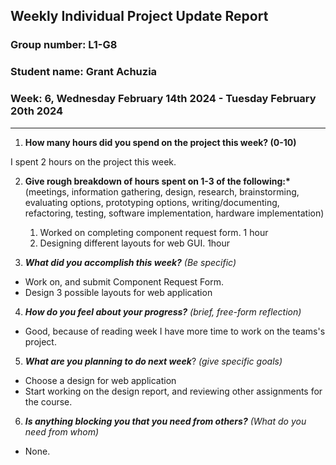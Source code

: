 ## Weekly Individual Project Update Report

### Group number: L1-G8

### Student name: Grant Achuzia

### Week: 6, Wednesday February 14th 2024 - Tuesday February 20th 2024

---

1. **How many hours did you spend on the project this week? (0-10)**

I spent 2 hours on the project this week.

2. **Give rough breakdown of hours spent on 1-3 of the following:\***
   (meetings, information gathering, design, research, brainstorming, evaluating options, prototyping options, writing/documenting, refactoring, testing, software implementation, hardware implementation)

   1. Worked on completing component request form. 1 hour
   2. Designing different layouts for web GUI. 1hour

3. **_What did you accomplish this week?_** _(Be specific)_

- Work on, and submit Component Request Form.
- Design 3 possible layouts for web application

4. **_How do you feel about your progress?_** _(brief, free-form reflection)_

- Good, because of reading week I have more time to work on the teams's project.

5. **_What are you planning to do next week_**? _(give specific goals)_

- Choose a design for web application
- Start working on the design report, and reviewing other assignments for the course.  

6. **_Is anything blocking you that you need from others?_** _(What do you need from whom)_

- None.
